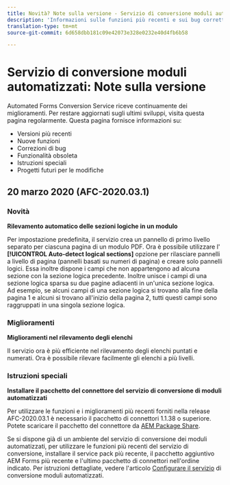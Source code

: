 ```yaml
---
title: Novità? Note sulla versione - Servizio di conversione moduli automatizzati
description: 'Informazioni sulle funzioni più recenti e sui bug corretti per il servizio di conversione moduli automatizzati '
translation-type: tm+mt
source-git-commit: 6d658dbb181c09e42073e328e0232e40d4fb6b58

---
```



# Servizio di conversione moduli automatizzati: Note sulla versione

Automated Forms Conversion Service riceve continuamente dei miglioramenti. Per restare aggiornati sugli ultimi sviluppi, visita questa pagina regolarmente. Questa pagina fornisce informazioni su:

* Versioni più recenti
* Nuove funzioni
* Correzioni di bug
* Funzionalità obsoleta
* Istruzioni speciali
* Progetti futuri per le modifiche

## 20 marzo 2020 (AFC-2020.03.1)

### Novità

**Rilevamento automatico delle sezioni logiche in un modulo**

Per impostazione predefinita, il servizio crea un pannello di primo livello separato per ciascuna pagina di un modulo PDF. Ora è possibile utilizzare l&#39; **[!UICONTROL Auto-detect logical sections]** opzione per rilasciare pannelli a livello di pagina (pannelli basati su numeri di pagina) e creare solo pannelli logici.  Essa inoltre dispone i campi che non appartengono ad alcuna sezione con la sezione logica precedente. Inoltre unisce i campi di una sezione logica sparsa su due pagine adiacenti in un&#39;unica sezione logica. Ad esempio, se alcuni campi di una sezione logica si trovano alla fine della pagina 1 e alcuni si trovano all&#39;inizio della pagina 2, tutti questi campi sono raggruppati in una singola sezione logica.

### Miglioramenti

**Miglioramenti nel rilevamento degli elenchi**

Il servizio ora è più efficiente nel rilevamento degli elenchi puntati e numerati. Ora è possibile rilevare facilmente gli elenchi a più livelli.

### Istruzioni speciali

**Installare il pacchetto del connettore del servizio di conversione di moduli automatizzati**

Per utilizzare le funzioni e i miglioramenti più recenti forniti nella release AFC-2020.03.1 è necessario il pacchetto di connettori 1.1.38 o superiore. Potete scaricare il pacchetto del connettore da [AEM Package Share](https://www.adobeaemcloud.com/content/marketplace/marketplaceProxy.html?packagePath=/content/companies/public/adobe/packages/cq650/servicepack/fd/AEM-Forms-6.5.4.0-WIN).

Se si dispone già di un ambiente del servizio di conversione dei moduli automatizzati, per utilizzare le funzioni più recenti del servizio di conversione, installare il service pack più recente, il pacchetto aggiuntivo AEM Forms più recente e l&#39;ultimo pacchetto di connettori nell&#39;ordine indicato. Per istruzioni dettagliate, vedere l&#39;articolo [Configurare il servizio](configure-service.md) di conversione moduli automatizzati.
